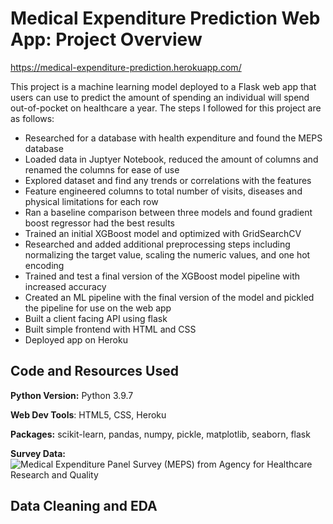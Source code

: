 # Medical Expenditure Prediction Web App: Project Overview
https://medical-expenditure-prediction.herokuapp.com/

This project is a machine learning model deployed to a Flask web app that users can use to predict the amount of spending an individual will spend out-of-pocket on healthcare a year. The steps I followed for this project are as follows:

* Researched for a database with health expenditure and found the MEPS database
* Loaded data in Juptyer Notebook, reduced the amount of columns and renamed the columns for ease of use
* Explored dataset and find any trends or correlations with the features
* Feature engineered columns to total number of visits, diseases and physical limitations for each row
* Ran a baseline comparison between three models and found gradient boost regressor had the best results
* Trained an initial XGBoost model and optimized with GridSearchCV
* Researched and added additional preprocessing steps including normalizing the target value, scaling the numeric values, and one hot encoding
* Trained and test a final version of the XGBoost model pipeline with increased accuracy
* Created an ML pipeline with the final version of the model and pickled the pipeline for use on the web app
* Built a client facing API using flask
* Built simple frontend with HTML and CSS
* Deployed app on Heroku

## Code and Resources Used 
**Python Version:** Python 3.9.7

**Web Dev Tools**: HTML5, CSS, Heroku

**Packages:** scikit-learn, pandas, numpy, pickle, matplotlib, seaborn, flask

**Survey Data:** ![Medical Expenditure Panel Survey (MEPS) from Agency for Healthcare Research and Quality](https://www.meps.ahrq.gov/mepsweb/data_stats/download_data_files_detail.jsp?cboPufNumber=HC-216)

## Data Cleaning and EDA

